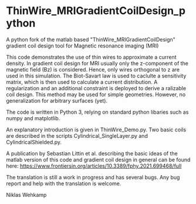 # ThinWire_MRIGradientCoilDesign_python
A python fork of the matlab based "ThinWire_MRIGradientCoilDesign" gradient coil design tool for Magnetic resonance imaging (MRI)

This code demonstrates the use of thin wires to approximate a current
density. In gradient coil design for MRI usually only the z-component
of the magnetic field (Bz) is considered. Hence, only wires orthogonal to
z are used in this simulation. The Biot-Savart law is used to caclulte a 
sensitivity matrix, which is then used to calculate a current 
distribution. A regularization and an additional constraint is deployed to 
derive a ralizable coil design.
This method may be used for simple geometries. However, no generalization
for arbitrary surfaces (yet).

The code is written in Python 3, relying on standard python libaries such as numpy and matplotlib. 

An explanatory introduction is given in ThinWire_Demo.py. Two basic coils
are described in the scripts Cylindrical_SingleLayer.py and 
CylindricalShielded.py.

A publication by Sebastian Littin et al. describing the basic ideas of the matlab version of this code and gradient coil design in general can be found here: https://www.frontiersin.org/articles/10.3389/fphy.2021.699468/full

The translation is still a work in progress and has several bugs. Any bug report and help with the translation is welcome.

Niklas Wehkamp
